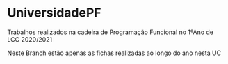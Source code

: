 # UniversidadePF
Trabalhos realizados na cadeira de Programação Funcional no 1ºAno de LCC 2020/2021

Neste Branch estão apenas as fichas realizadas ao longo do ano nesta UC
